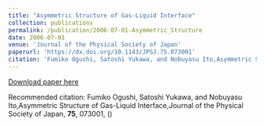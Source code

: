 ```yaml
---
title: "Asymmetric Structure of Gas-Liquid Interface"
collection: publications
permalink: /publication/2006-07-01-Asymmetric_Structure
date: 2006-07-01
venue: 'Journal of the Physical Society of Japan'
paperurl: 'https://dx.doi.org/10.1143/JPSJ.75.073001'
citation: 'Fumiko Ogushi, Satoshi Yukawa, and Nobuyasu Ito,Asymmetric Structure of Gas-Liquid Interface,Journal of the Physical Society of Japan, <b>75</b>, 073001, ()'
---
```


<a href='https://dx.doi.org/10.1143/JPSJ.75.073001'>Download paper here</a>

Recommended citation: Fumiko Ogushi, Satoshi Yukawa, and Nobuyasu Ito,Asymmetric Structure of Gas-Liquid Interface,Journal of the Physical Society of Japan, <b>75</b>, 073001, ()